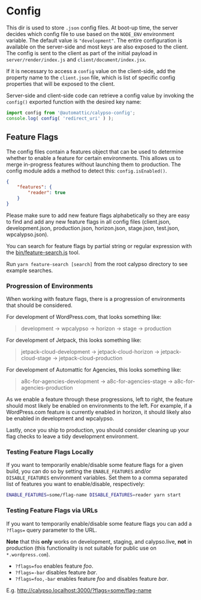 # Config

This dir is used to store `.json` config files. At boot-up time, the server decides which config file to use based on the `NODE_ENV` environment variable. The default value is `"development"`. The entire configuration is available on the server-side and most keys are also exposed to the client. The config is sent to the client as part of the initial payload in `server/render/index.js` and `client/document/index.jsx`.

If it is necessary to access a `config` value on the client-side, add the property name to the `client.json` file, which is list of specific config properties that will be exposed to the client.

Server-side and client-side code can retrieve a config value by invoking the `config()` exported function with the desired key name:

```js
import config from '@automattic/calypso-config';
console.log( config( 'redirect_uri' ) );
```

## Feature Flags

The config files contain a features object that can be used to determine whether to enable a feature for certain environments. This allows us to merge in-progress features without launching them to production. The config module adds a method to detect this: `config.isEnabled()`.

```json
{
	"features": {
		"reader": true
	}
}
```

Please make sure to add new feature flags alphabetically so they are easy to find and add any new feature flags in all config files (client.json, development.json, production.json, horizon.json, stage.json, test.json, wpcalypso.json).

You can search for feature flags by partial string or regular expression with the [bin/feature-search.js](bin/feature-search.js) tool.

Run `yarn feature-search [search]` from the root calypso directory to see example searches.

### Progression of Environments

When working with feature flags, there is a progression of environments that should be considered.

For development of WordPress.com, that looks something like:

> development -> wpcalypso -> horizon -> stage -> production

For development of Jetpack, this looks something like:

> jetpack-cloud-development -> jetpack-cloud-horizon -> jetpack-cloud-stage -> jetpack-cloud-production

For development of Automattic for Agencies, this looks something like:

> a8c-for-agencies-development -> a8c-for-agencies-stage -> a8c-for-agencies-production

As we enable a feature through these progressions, left to right, the feature should most likely be enabled on environments to the left. For example, if a WordPress.com feature is currently enabled in horizon, it should likely also be enabled in development and wpcalypso.

Lastly, once you ship to production, you should consider cleaning up your flag checks to leave a tidy development environment.

### Testing Feature Flags Locally

If you want to temporarily enable/disable some feature flags for a given build, you can do so by setting the `ENABLE_FEATURES` and/or `DISABLE_FEATURES` environment variables. Set them to a comma separated list of features you want to enable/disable, respectively:

```bash
ENABLE_FEATURES=some/flag-name DISABLE_FEATURES=reader yarn start
```

### Testing Feature Flags via URLs

If you want to temporarily enable/disable some feature flags you can add a `?flags=` query parameter to the URL.

**Note** that this **only** works on development, staging, and calypso.live, **not** in production (this functionality is not suitable for public use on `*.wordpress.com`).

- `?flags=foo` enables feature _foo_.
- `?flags=-bar` disables feature _bar_.
- `?flags=foo,-bar` enables feature _foo_ and disables feature _bar_.

E.g. <http://calypso.localhost:3000/?flags=some/flag-name>
